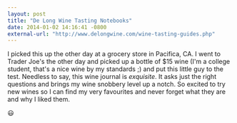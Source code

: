 ```yaml
---
layout: post
title: "De Long Wine Tasting Notebooks"
date: 2014-01-02 14:16:41 -0800
external-url: "http://www.delongwine.com/wine-tasting-guides.php"
---
```


I picked this up the other day at a grocery store in Pacifica, CA. I went to
Trader Joe's the other day and picked up a bottle of $15 wine (I'm a college
student, that's a nice wine by my standards ;) and put this little guy to the
test. Needless to say, this wine journal is *exquisite*. It asks just the right
questions and brings my wine snobbery level up a notch. So excited to try new
wines so I can find my very favourites and never forget what they are and why I
liked them.

:smiley:

